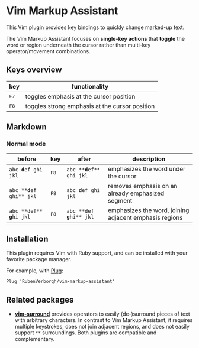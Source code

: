 # Vim Markup Assistant

This Vim plugin provides key bindings to quickly change marked-up text.

The Vim Markup Assistant focuses on **single-key actions**
that **toggle** the word or region underneath the cursor
rather than multi-key operator/movement combinations.

## Keys overview
| key           | functionality                                  |
| ------------- | ---------------------------------------------- |
| <kbd>F7</kbd> | toggles emphasis at the cursor position        |
| <kbd>F8</kbd> | toggles strong emphasis at the cursor position |

## Markdown
### Normal mode
<table>
<thead>
  <tr><th>before</th><th>key</th><th>after</th><th>description</th>
</thead>
<tbody>
  <tr>
    <td><code>abc <strong>d</strong>ef ghi jkl</code></td>
    <td><kbd>F8</kbd></td>
    <td><code>abc **<strong>d</strong>ef** ghi jkl</code></td>
    <td>emphasizes the word under the cursor</td>
  </tr>
  <tr>
    <td><code>abc **<strong>d</strong>ef ghi** jkl</code></td>
    <td><kbd>F8</kbd></td>
    <td><code>abc <strong>d</strong>ef ghi jkl</code></td>
    <td>removes emphasis on an already emphasized segment</td>
  </tr>
  <tr>
    <td><code>abc **def** <strong>g</strong>hi jkl</code></td>
    <td><kbd>F8</kbd></td>
    <td><code>abc **def <strong>g</strong>hi** jkl</code></td>
    <td>emphasizes the word, joining adjacent emphasis regions</td>
  </tr>
</tbody>
</table>


## Installation
This plugin requires Vim with Ruby support,
and can be installed with your favorite package manager.

For example, with [Plug](https://github.com/junegunn/vim-plug):
```vim
Plug 'RubenVerborgh/vim-markup-assistant'
```

## Related packages
- **[vim-surround](https://github.com/tpope/vim-surround)** provides operators
  to easily (de-)surround pieces of text with arbitrary characters.
  In contrast to Vim Markup Assistant, it requires multiple keystrokes,
  does not join adjacent regions, and does not easily support `**` surroundings.
  Both plugins are compatible and complementary.
